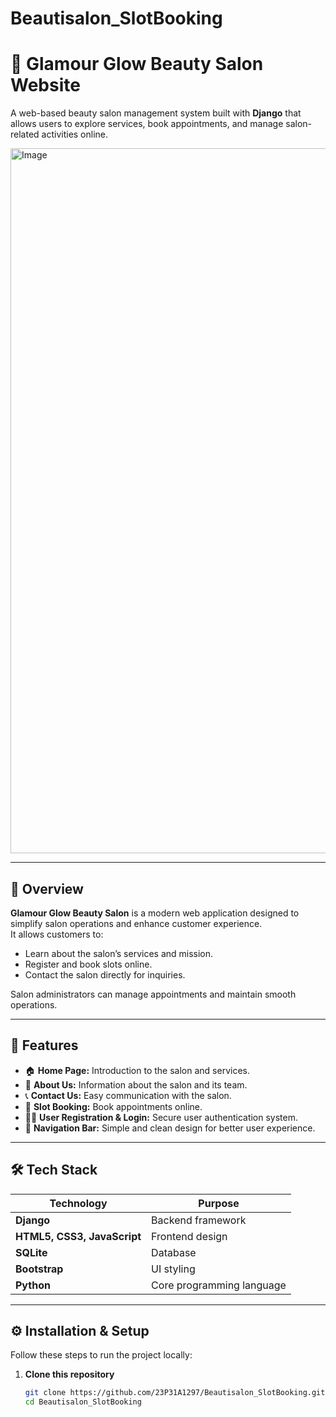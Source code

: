 # Beautisalon_SlotBooking
# 💄 Glamour Glow Beauty Salon Website

A web-based beauty salon management system built with **Django** that allows users to explore services, book appointments, and manage salon-related activities online.

<img width="1920" height="1128" alt="Image" src="https://github.com/user-attachments/assets/6bec3291-3a63-458a-88b3-fd372539e2b9" />

---

## 🌟 Overview

**Glamour Glow Beauty Salon** is a modern web application designed to simplify salon operations and enhance customer experience.  
It allows customers to:
- Learn about the salon’s services and mission.
- Register and book slots online.
- Contact the salon directly for inquiries.

Salon administrators can manage appointments and maintain smooth operations.

---

## 🧱 Features

- 🏠 **Home Page:** Introduction to the salon and services.
- 💅 **About Us:** Information about the salon and its team.
- 📞 **Contact Us:** Easy communication with the salon.
- 📅 **Slot Booking:** Book appointments online.
- 👩‍💻 **User Registration & Login:** Secure user authentication system.
- 🧭 **Navigation Bar:** Simple and clean design for better user experience.

---

## 🛠️ Tech Stack

| Technology | Purpose |
|-------------|----------|
| **Django** | Backend framework |
| **HTML5, CSS3, JavaScript** | Frontend design |
| **SQLite** | Database |
| **Bootstrap** | UI styling |
| **Python** | Core programming language |

---

## ⚙️ Installation & Setup

Follow these steps to run the project locally:

1. **Clone this repository**
   ```bash
   git clone https://github.com/23P31A1297/Beautisalon_SlotBooking.git
   cd Beautisalon_SlotBooking
